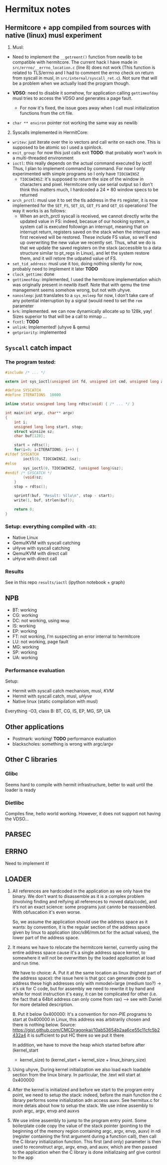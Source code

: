 # Hermitux notes

## Hermitcore + app compiled from sources with native (linux) musl experiment

1. Musl:
- Need to implement the `__getreent()` function from newlib to be compatible with hermitcore. The current hack I have made in `src/errno/__errno_location.c` (line 8) does not work (This function is related to TLS/errno and I had to comment the errno check on return from syscall in musl, in `src/internal/syscall_ret.c`). Not sure that will be a problem when we actually load the program though.

- **VDSO**: need to disable it somehow, for application calling `gettimeofday` musl tries to access the VDSO and generates a page fault.
  - For now it's fixed, the issue goes away when I call musl initialization functions from the crt file.
  
- `char ** environ` pointer not working the same way as newlib

2. Syscalls implemented in HermitCore:

- `writev`: just iterate over the io vectors and call write on each one. This is supposed to be atomic so I used a spinlock. 
- `exit_group`: for now this just calls exit **TODO**: that probably won't work in a multi-threaded environment
- `ioctl`: this really depends on the actual command  executed by ioctl! Thus, I plan to implement command by command. For now I only experimented with simple programs so I only have `TIOCGWINSZ`
  - `TIOCGWINSZ`: it's supposed to return the size of the window in characters and pixel. Hermitcore only use serial output so I don't think this matters much, I hardcoded a 24 * 80 window specs to be returned
- `arch_prctl`: musl use it to set the tls address in the `FS` register, it is now implemented for the `SET_FS`, `SET_GS`, `GET_FS` and `GET_GS` operations! The way it works is as follows:
  - When an arch_prctl syscall is received, we cannot directly write the updated value in FS: indeed, becasue of our hooking system, a system call is executed followign an interrupt, meaning that on interrupt return, registers saved on the stack when the interrupt was first received will be restored. These include FS value, so we'll end up overwriting the new value we recently set. Thus, what we do is that we update the saved registers on the stack (accessible to a data structure similar to pt_regs in Linux), and let the system restore them, and it will retore the udpated value of FS.
- `set_tid_address`: musl use it too, doing nothing silently for now, probably need to implement it later **TODO**
- `clock_gettime`: done
- `gettimeofday`: implemented, I used the hermitcore implementation which was originally present in newlib itself. Note that with qemu the time management seems somehow wrong, but not with uhyve.
- `nanosleep`: just translates to a `sys_msleep` for now, I don't take care of any potential interruption by a signal (would need to set the `rem` parameter
- `brk`: implemented. we can now dynamically allocate up to 128k, yay! Sizes superior to that will be a call to mmap ...
- `fcntl`: **TODO**
- `unlink`: Implemented! (uhyve & qemu)
- `getpriority`: implemented

## `Syscall` catch impact

### The program tested:
```C
#include /* ... */

extern int sys_ioctl(unsigned int fd, unsigned int cmd, unsigned long arg); 

#define SYSCATCH
#define ITERATIONS	10000

inline static unsigned long long rdtsc(void) { /* ... */ }

int main(int argc, char** argv)
{
	int i;
	unsigned long long start, stop;
	struct winsize sz;
	char buf[128];

	start = rdtsc();
	for(i=0; i<ITERATIONS; i++) {
#ifdef SYSCATCH
		ioctl(0, TIOCGWINSZ, &sz);
#else
		sys_ioctl(0, TIOCGWINSZ, (unsigned long)&sz);
#endif /* SYSCATCH */
		(void)sz;
	}
	stop = rdtsc();

	sprintf(buf, "Result: %llu\n", stop - start);
	write(1, buf, strlen(buf));

	return 0;
}
```

### Setup: everything compiled with `-O3`:
- Native Linux
- Qemu/KVM with syscall catching
- uHyve with syscall catching
- Qemu/KVM with direct call
- uHyve with direct call

### Results
See  in this repo `results/ioctl` (ipython notebook + graph)

## NPB
- BT: working
- CG: working
- DC: not working, using `mmap`
- IS: working
- EP: working
- FT: not working, I'm suspecting an error internal to hermitcore
- LU: not working, page fault
- MG: working
- SP: working
- UA: working

### Performance evaluation

Setup:
- Hermit with syscall catch mechanism, musl, _KVM_
- Hermit with syscall catch, musl, _uHyve_
- Native linux (static compilation with musl)

Everything -O3, class B:
BT, CG, IS, EP, MG, SP, UA

## Other applications
- Postmark: working! **TODO** performance evaluation
- blackscholes: something is wrong with argc/argv

## Other C libraries

### Glibc
Seems hard to compile with hermit infrastructure, better to wait until the 
loader is ready

### Dietlibc
Compiles fine, hello world working. However, it does not support not having the
VDSO...

## PARSEC

## ERRNO
Need to implement it!

## LOADER
1. All references are hardcoded in the application as we only have the binary.
   We don't want to disassemble as it is a complex problem (involving finding
   and reifying all references to moved data/code), and it's not an exact 
   science: some programs just cannto be reassembled. With obfuscation it's 
   even worse.

   So, we assume the application should use the address space as it wants: by
   convention, it is the regular section of the address space given by linux
   to application (doc/x86/mm.txt for the actual values), the lower part of
   the address space.
 
2. It means we have to relocate the hermitcore kernel, currently using the
   entire address space cause it's a single address space kernel, to somewhere
   it will not be overwritten by the loaded application at load and run time.

   We have to choice:
   A. Put it at the same location as linux (highest part of the address space):
   the issue here is that gcc can generate code to address these high 
   addresses only with mmodel=large (medium too?) -> it's ok for C code, but for
   assembly we need to rewrite it by hand and while for most instruction it's 
   easy, it can be complicated for other (i.e. the fact that a 64bit address
   can only come from rax) --> see with Daniel for more detailed description.

   B. Put it below 0x400000:
   It's a convention for non-PIE programs to start at 0x400000 in Linux, this
   address was arbitrarily chosen and there is nothing below. Source:
   https://gist.github.com/CMCDragonkai/10ab53654b2aa6ce55c11cfc5b2432a4
   it is sufficient to put HC there so we put it there
   
   In addition, we have to move the heap which started before after (kernel_start 
   + kernel_size) to (kernel_start + kernel_size + linux_binary_size)

3. Using uhyve, During kernel initialization we also load each loadable section
   from the linux binary. In particular, the .text will start at 0x400000

4. After the kernel is initialized and before we start to the program entry 
   point, we need to setup the stack: indeed, before the main function the c 
   library performs some initialization adn access auxv. See hermitux.c for more
   detais about how to setup the stack. We use inline assembly to push
   argc, argv, envp and auxvs

5. We use inline assembly to jump to the program entry point. Some boilerplate 
   code copy the value of the stack pointer (pointing to the beginning of the
   memory region containing argc, argv, envp, auxv) in rdi (register containing
   the first argument during a function call), then call the C library 
   initialization function. This first (and only) parameter is then used
   to reconstruct argc, argv, envp, and auxv, which are then passed to 
   the application when the C library is done initializaing anf give control
   to the app
